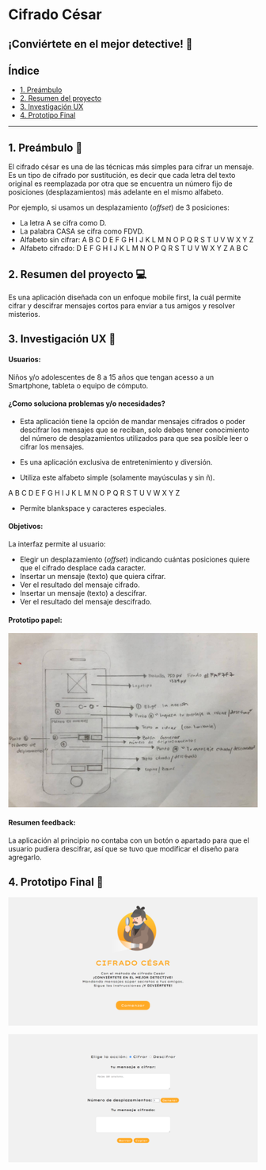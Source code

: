 # Cifrado César

## ¡Conviértete en el mejor detective! 🔎


## Índice

* [1. Preámbulo](##1-preámbulo)
* [2. Resumen del proyecto](##2-resumen-del-proyecto)
* [3. Investigación UX](##3-investigación-ux)
* [4. Prototipo Final](##4-prototipo-final)

***

## 1. Preámbulo 📂


El cifrado césar es una de las técnicas más simples para cifrar un mensaje. Es
un tipo de cifrado por sustitución, es decir que cada letra del texto original
es reemplazada por otra que se encuentra un número fijo de posiciones
(desplazamientos) más adelante en el mismo alfabeto.

Por ejemplo, si usamos un desplazamiento (_offset_) de 3 posiciones:

* La letra A se cifra como D.
* La palabra CASA se cifra como FDVD.
* Alfabeto sin cifrar: A B C D E F G H I J K L M N O P Q R S T U V W X Y Z
* Alfabeto cifrado: D E F G H I J K L M N O P Q R S T U V W X Y Z A B C


## 2. Resumen del proyecto 💻

Es una aplicación diseñada con un enfoque mobile first, la cuál permite cifrar y descifrar mensajes cortos para enviar a tus amigos y resolver misterios.


## 3. Investigación UX 🎯

#### Usuarios: 
Niños y/o adolescentes de 8 a 15 años que tengan acesso a un Smartphone, tableta o equipo de cómputo.

#### ¿Como soluciona problemas y/o necesidades?

* Esta aplicación tiene la opción de mandar mensajes cifrados o poder descifrar los mensajes que se reciban, solo debes tener conocimiento del número de desplazamientos utilizados para que sea posible leer o cifrar los mensajes. 

* Es una aplicación exclusiva de entretenimiento y diversión.

* Utiliza este alfabeto simple (solamente mayúsculas y sin ñ).

A B C D E F G H I J K L M N O P Q R S T U V W X Y Z

* Permite blankspace y caracteres especiales.

#### Objetivos:

La interfaz permite al usuario:

* Elegir un desplazamiento (_offset_) indicando cuántas posiciones quiere que
  el cifrado desplace cada caracter.
* Insertar un mensaje (texto) que quiera cifrar.
* Ver el resultado del mensaje cifrado.
* Insertar un mensaje (texto) a descifrar.
* Ver el resultado del mensaje descifrado.


#### Prototipo papel:

![prototipo-papel](https://raw.githubusercontent.com/LorenaAlvarez/GDL004-cipher/master/src/imgs/prototipo-papel.jpeg)

#### Resumen feedback: 

La aplicación al principio no contaba con un botón o apartado para que el usuario pudiera descifrar, así que se tuvo que modificar el diseño para agregarlo.



## 4. Prototipo Final 📲

![prototipo-final](https://github.com/LorenaAlvarez/GDL004-cipher/blob/master/src/imgs/prototipo-final.PNG?raw=true)

![prototipo-final](https://github.com/LorenaAlvarez/GDL004-cipher/blob/master/src/imgs/prototipo-final-2.PNG?raw=true)
